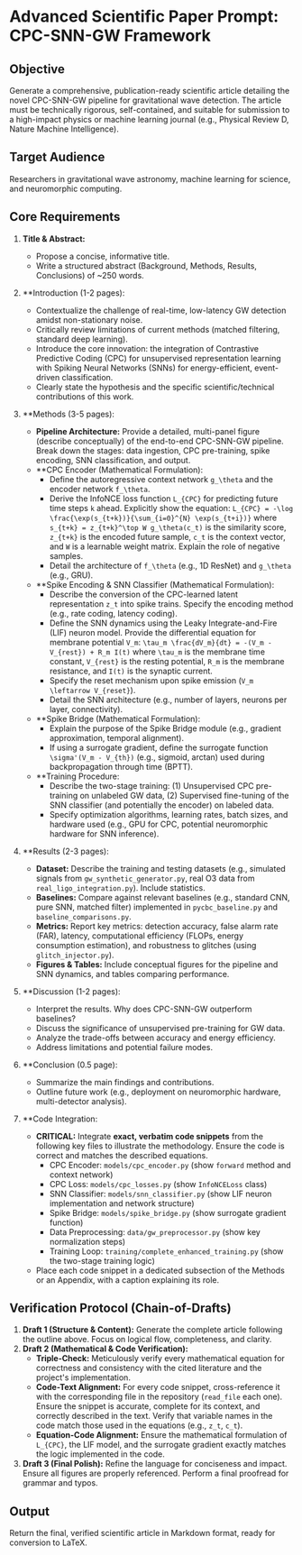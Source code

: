 # Advanced Scientific Paper Prompt: CPC-SNN-GW Framework

## Objective
Generate a comprehensive, publication-ready scientific article detailing the novel CPC-SNN-GW pipeline for gravitational wave detection. The article must be technically rigorous, self-contained, and suitable for submission to a high-impact physics or machine learning journal (e.g., Physical Review D, Nature Machine Intelligence).

## Target Audience
Researchers in gravitational wave astronomy, machine learning for science, and neuromorphic computing.

## Core Requirements

1.  **Title & Abstract:**
    *   Propose a concise, informative title.
    *   Write a structured abstract (Background, Methods, Results, Conclusions) of ~250 words.

2.  **Introduction (1-2 pages):
    *   Contextualize the challenge of real-time, low-latency GW detection amidst non-stationary noise.
    *   Critically review limitations of current methods (matched filtering, standard deep learning).
    *   Introduce the core innovation: the integration of Contrastive Predictive Coding (CPC) for unsupervised representation learning with Spiking Neural Networks (SNNs) for energy-efficient, event-driven classification.
    *   Clearly state the hypothesis and the specific scientific/technical contributions of this work.

3.  **Methods (3-5 pages):
    *   **Pipeline Architecture:** Provide a detailed, multi-panel figure (describe conceptually) of the end-to-end CPC-SNN-GW pipeline. Break down the stages: data ingestion, CPC pre-training, spike encoding, SNN classification, and output.
    *   **CPC Encoder (Mathematical Formulation):
        *   Define the autoregressive context network `g_\theta` and the encoder network `f_\theta`.
        *   Derive the InfoNCE loss function `L_{CPC}` for predicting future time steps `k` ahead. Explicitly show the equation:
          `L_{CPC} = -\log \frac{\exp(s_{t+k})}{\sum_{i=0}^{N} \exp(s_{t+i})}`
          where `s_{t+k} = z_{t+k}^\top W g_\theta(c_t)` is the similarity score, `z_{t+k}` is the encoded future sample, `c_t` is the context vector, and `W` is a learnable weight matrix. Explain the role of negative samples.
        *   Detail the architecture of `f_\theta` (e.g., 1D ResNet) and `g_\theta` (e.g., GRU).
    *   **Spike Encoding & SNN Classifier (Mathematical Formulation):
        *   Describe the conversion of the CPC-learned latent representation `z_t` into spike trains. Specify the encoding method (e.g., rate coding, latency coding).
        *   Define the SNN dynamics using the Leaky Integrate-and-Fire (LIF) neuron model. Provide the differential equation for membrane potential `V_m`:
          `\tau_m \frac{dV_m}{dt} = -(V_m - V_{rest}) + R_m I(t)`
          where `\tau_m` is the membrane time constant, `V_{rest}` is the resting potential, `R_m` is the membrane resistance, and `I(t)` is the synaptic current.
        *   Specify the reset mechanism upon spike emission (`V_m \leftarrow V_{reset}`).
        *   Detail the SNN architecture (e.g., number of layers, neurons per layer, connectivity).
    *   **Spike Bridge (Mathematical Formulation):
        *   Explain the purpose of the Spike Bridge module (e.g., gradient approximation, temporal alignment).
        *   If using a surrogate gradient, define the surrogate function `\sigma'(V_m - V_{th})` (e.g., sigmoid, arctan) used during backpropagation through time (BPTT).
    *   **Training Procedure:
        *   Describe the two-stage training: (1) Unsupervised CPC pre-training on unlabeled GW data, (2) Supervised fine-tuning of the SNN classifier (and potentially the encoder) on labeled data.
        *   Specify optimization algorithms, learning rates, batch sizes, and hardware used (e.g., GPU for CPC, potential neuromorphic hardware for SNN inference).

4.  **Results (2-3 pages):
    *   **Dataset:** Describe the training and testing datasets (e.g., simulated signals from `gw_synthetic_generator.py`, real O3 data from `real_ligo_integration.py`). Include statistics.
    *   **Baselines:** Compare against relevant baselines (e.g., standard CNN, pure SNN, matched filter) implemented in `pycbc_baseline.py` and `baseline_comparisons.py`.
    *   **Metrics:** Report key metrics: detection accuracy, false alarm rate (FAR), latency, computational efficiency (FLOPs, energy consumption estimation), and robustness to glitches (using `glitch_injector.py`).
    *   **Figures & Tables:** Include conceptual figures for the pipeline and SNN dynamics, and tables comparing performance.

5.  **Discussion (1-2 pages):
    *   Interpret the results. Why does CPC-SNN-GW outperform baselines?
    *   Discuss the significance of unsupervised pre-training for GW data.
    *   Analyze the trade-offs between accuracy and energy efficiency.
    *   Address limitations and potential failure modes.

6.  **Conclusion (0.5 page):
    *   Summarize the main findings and contributions.
    *   Outline future work (e.g., deployment on neuromorphic hardware, multi-detector analysis).

7.  **Code Integration:
    *   **CRITICAL:** Integrate **exact, verbatim code snippets** from the following key files to illustrate the methodology. Ensure the code is correct and matches the described equations.
        *   CPC Encoder: `models/cpc_encoder.py` (show `forward` method and context network)
        *   CPC Loss: `models/cpc_losses.py` (show `InfoNCELoss` class)
        *   SNN Classifier: `models/snn_classifier.py` (show LIF neuron implementation and network structure)
        *   Spike Bridge: `models/spike_bridge.py` (show surrogate gradient function)
        *   Data Preprocessing: `data/gw_preprocessor.py` (show key normalization steps)
        *   Training Loop: `training/complete_enhanced_training.py` (show the two-stage training logic)
    *   Place each code snippet in a dedicated subsection of the Methods or an Appendix, with a caption explaining its role.

## Verification Protocol (Chain-of-Drafts)

1.  **Draft 1 (Structure & Content):** Generate the complete article following the outline above. Focus on logical flow, completeness, and clarity.
2.  **Draft 2 (Mathematical & Code Verification):** 
    *   **Triple-Check:** Meticulously verify every mathematical equation for correctness and consistency with the cited literature and the project's implementation.
    *   **Code-Text Alignment:** For every code snippet, cross-reference it with the corresponding file in the repository (`read_file` each one). Ensure the snippet is accurate, complete for its context, and correctly described in the text. Verify that variable names in the code match those used in the equations (e.g., `z_t`, `c_t`).
    *   **Equation-Code Alignment:** Ensure the mathematical formulation of `L_{CPC}`, the LIF model, and the surrogate gradient exactly matches the logic implemented in the code.
3.  **Draft 3 (Final Polish):** Refine the language for conciseness and impact. Ensure all figures are properly referenced. Perform a final proofread for grammar and typos.

## Output
Return the final, verified scientific article in Markdown format, ready for conversion to LaTeX.
